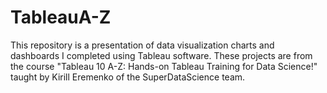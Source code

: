 # TableauA-Z
This repository is a presentation of data visualization charts and dashboards I completed using Tableau software. 
These projects are from the course "Tableau 10 A-Z: Hands-on Tableau Training for Data Science!"
taught by Kirill Eremenko of the SuperDataScience team. 

